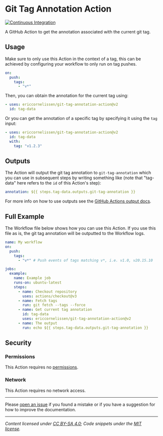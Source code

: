 # Git Tag Annotation Action

[![Continuous Integration][ci-image]][ci-url]

A GitHub Action to get the annotation associated with the current git tag.

## Usage

Make sure to only use this Action in the context of a tag, this can be achieved
by configuring your workflow to only run on tag pushes.

```yaml
on:
  push:
    tags:
      - "v*"
```

Then, you can obtain the annotation for the current tag using:

```yaml
- uses: ericcornelissen/git-tag-annotation-action@v2
  id: tag-data
```

Or you can get the annotation of a specific tag by specifying it using the `tag`
input:

```yaml
- uses: ericcornelissen/git-tag-annotation-action@v2
  id: tag-data
  with:
    tag: "v1.2.3"
```

## Outputs

The Action will output the git tag annotation to `git-tag-annotation` which you
can use in subsequent steps by writing something like (note that "tag-data" here
refers to the `id` of this Action's step):

```yaml
annotation: ${{ steps.tag-data.outputs.git-tag-annotation }}
```

For more info on how to use outputs see the [GitHub Actions output docs].

## Full Example

The Workflow file below shows how you can use this Action. If you use this file
as is, the git tag annotation will be outputted to the Workflow logs.

```yaml
name: My workflow
on:
  push:
    tags:
      - "v*" # Push events of tags matching v*, i.e. v1.0, v20.15.10

jobs:
  example:
    name: Example job
    runs-on: ubuntu-latest
    steps:
      - name: Checkout repository
        uses: actions/checkout@v3
      - name: Fetch tags
        run: git fetch --tags --force
      - name: Get current tag annotation
        id: tag-data
        uses: ericcornelissen/git-tag-annotation-action@v2
      - name: The output
        run: echo ${{ steps.tag-data.outputs.git-tag-annotation }}
```

## Security

### Permissions

This Action requires no [permissions].

### Network

This Action requires no network access.

---

Please [open an issue] if you found a mistake or if you have a suggestion for
how to improve the documentation.

---

_Content licensed under [CC BY-SA 4.0]; Code snippets under the [MIT license]._

[cc by-sa 4.0]: https://creativecommons.org/licenses/by-sa/4.0/
[github actions output docs]: https://help.github.com/en/actions/reference/contexts-and-expression-syntax-for-github-actions#steps-context
[mit license]: https://opensource.org/license/mit/
[open an issue]: https://github.com/ericcornelissen/git-tag-annotation-action/issues/new
[permissions]: https://docs.github.com/en/actions/using-workflows/workflow-syntax-for-github-actions#permissions
[ci-url]: https://github.com/ericcornelissen/git-tag-annotation-action/actions/workflows/check.yml
[ci-image]: https://github.com/ericcornelissen/git-tag-annotation-action/actions/workflows/check.yml/badge.svg
